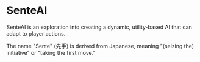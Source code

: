 # SenteAI
SenteAI is an exploration into creating a dynamic, utility-based AI that can adapt to player actions.

The name "Sente" (先手) is derived from Japanese, meaning "(seizing the) initiative" or "taking the first move."
